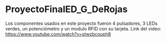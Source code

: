 # ProyectoFinalED_G_DeRojas
Los componentes usados en este proyecto fueron 4 pulsadores, 3 LEDs verdes, un potenciómetro y un modulo RFID con su tarjeta.
Link del video: https://www.youtube.com/watch?v=stwzbcouph8
